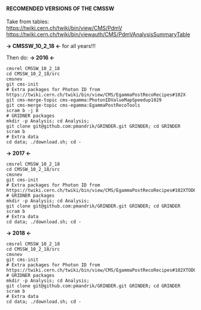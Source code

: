 #### RECOMENDED VERSIONS OF THE CMSSW
Take from tables:  
https://twiki.cern.ch/twiki/bin/view/CMS/PdmV  
https://twiki.cern.ch/twiki/bin/viewauth/CMS/PdmVAnalysisSummaryTable  

**-> CMSSW_10_2_18 <-** for all years!!!

Then do:
**-> 2016 <-**
```shell
cmsrel CMSSW_10_2_18
cd CMSSW_10_2_18/src
cmsnev
git cms-init
# Extra packages for Photon ID from https://twiki.cern.ch/twiki/bin/view/CMS/EgammaPostRecoRecipes#102X
git cms-merge-topic cms-egamma:PhotonIDValueMapSpeedup1029
git cms-merge-topic cms-egamma:EgammaPostRecoTools
scram b -j 8
# GRIDNER packages
mkdir -p Analysis; cd Analysis;
git clone git@github.com:pmandrik/GRINDER.git GRINDER; cd GRINDER
scram b
# Extra data
cd data; ./download.sh; cd -
```

**-> 2017 <-**
```shell
cmsrel CMSSW_10_2_18
cd CMSSW_10_2_18/src
cmsnev
git cms-init
# Extra packages for Photon ID from https://twiki.cern.ch/twiki/bin/view/CMS/EgammaPostRecoRecipes#102XTODO
# GRIDNER packages
mkdir -p Analysis; cd Analysis;
git clone git@github.com:pmandrik/GRINDER.git GRINDER; cd GRINDER
scram b
# Extra data
cd data; ./download.sh; cd -
```

**-> 2018 <-**
```shell
cmsrel CMSSW_10_2_18
cd CMSSW_10_2_18/src
cmsnev
git cms-init
# Extra packages for Photon ID from https://twiki.cern.ch/twiki/bin/view/CMS/EgammaPostRecoRecipes#102XTODO
# GRIDNER packages
mkdir -p Analysis; cd Analysis;
git clone git@github.com:pmandrik/GRINDER.git GRINDER; cd GRINDER
scram b
# Extra data
cd data; ./download.sh; cd -
```


